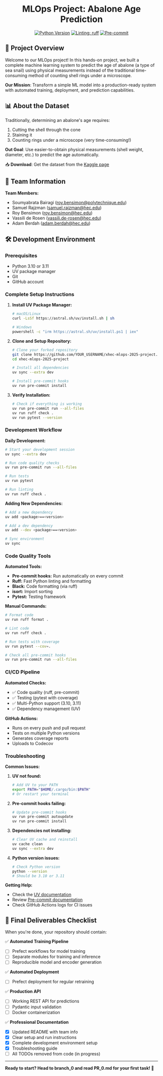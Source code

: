 <div align="center">

# MLOps Project: Abalone Age Prediction

[![Python Version](https://img.shields.io/badge/python-3.10%20or%203.11-blue.svg)]()
[![Linting: ruff](https://img.shields.io/endpoint?url=https://raw.githubusercontent.com/charliermarsh/ruff/main/assets/badge/v2.json)](https://github.com/astral-sh/ruff)
[![Pre-commit](https://img.shields.io/badge/pre--commit-enabled-informational?logo=pre-commit&logoColor=white)](https://github.com/artefactory/xhec-mlops-project-student/blob/main/.pre-commit-config.yaml)
</div>

## 🎯 Project Overview

Welcome to our MLOps project! In this hands-on project, we built a complete machine learning system to predict the age of abalone (a type of sea snail) using physical measurements instead of the traditional time-consuming method of counting shell rings under a microscope.

**Our Mission**: Transform a simple ML model into a production-ready system with automated training, deployment, and prediction capabilities.

## 📊 About the Dataset

Traditionally, determining an abalone's age requires:
1. Cutting the shell through the cone
2. Staining it
3. Counting rings under a microscope (very time-consuming!)

**Out Goal**: Use easier-to-obtain physical measurements (shell weight, diameter, etc.) to predict the age automatically.

📥 **Download**: Get the dataset from the [Kaggle page](https://www.kaggle.com/datasets/rodolfomendes/abalone-dataset)



## 👥 Team Information

**Team Members:**
- Soumyabrata Bairagi (roy.bensimon@polytechnique.edu)
- Samuel Rajzman (samuel.rajzman@hec.edu)
- Roy Bensimon (roy.bensimon@hec.edu)
- Vassili de Rosen (vassili.de-rosen@hec.edu)
- Adam Berdah (adam.berdah@hec.edu)

## 🛠️ Development Environment

### Prerequisites
- Python 3.10 or 3.11
- UV package manager
- Git
- GitHub account

### Complete Setup Instructions

1. **Install UV Package Manager:**
   ```bash
   # macOS/Linux
   curl -LsSf https://astral.sh/uv/install.sh | sh

   # Windows
   powershell -c "irm https://astral.sh/uv/install.ps1 | iex"
   ```

2. **Clone and Setup Repository:**
   ```bash
   # Clone your forked repository
   git clone https://github.com/YOUR_USERNAME/xhec-mlops-2025-project.git
   cd xhec-mlops-2025-project

   # Install all dependencies
   uv sync --extra dev

   # Install pre-commit hooks
   uv run pre-commit install
   ```

3. **Verify Installation:**
   ```bash
   # Check if everything is working
   uv run pre-commit run --all-files
   uv run ruff check .
   uv run pytest --version
   ```

### Development Workflow

**Daily Development:**
```bash
# Start your development session
uv sync --extra dev

# Run code quality checks
uv run pre-commit run --all-files

# Run tests
uv run pytest

# Run linting
uv run ruff check .
```

**Adding New Dependencies:**
```bash
# Add a new dependency
uv add <package>==<version>

# Add a dev dependency
uv add --dev <package>==<version>

# Sync environment
uv sync
```

### Code Quality Tools

**Automated Tools:**
- **Pre-commit hooks:** Run automatically on every commit
- **Ruff:** Fast Python linting and formatting
- **Black:** Code formatting (via ruff)
- **isort:** Import sorting
- **Pytest:** Testing framework

**Manual Commands:**
```bash
# Format code
uv run ruff format .

# Lint code
uv run ruff check .

# Run tests with coverage
uv run pytest --cov=.

# Check all pre-commit hooks
uv run pre-commit run --all-files
```

### CI/CD Pipeline

**Automated Checks:**
- ✅ Code quality (ruff, pre-commit)
- ✅ Testing (pytest with coverage)
- ✅ Multi-Python support (3.10, 3.11)
- ✅ Dependency management (UV)

**GitHub Actions:**
- Runs on every push and pull request
- Tests on multiple Python versions
- Generates coverage reports
- Uploads to Codecov

### Troubleshooting

**Common Issues:**

1. **UV not found:**
   ```bash
   # Add UV to your PATH
   export PATH="$HOME/.cargo/bin:$PATH"
   # Or restart your terminal
   ```

2. **Pre-commit hooks failing:**
   ```bash
   # Update pre-commit hooks
   uv run pre-commit autoupdate
   uv run pre-commit install
   ```

3. **Dependencies not installing:**
   ```bash
   # Clear UV cache and reinstall
   uv cache clean
   uv sync --extra dev
   ```

4. **Python version issues:**
   ```bash
   # Check Python version
   python --version
   # Should be 3.10 or 3.11
   ```

**Getting Help:**
- Check the [UV documentation](https://docs.astral.sh/uv/)
- Review [Pre-commit documentation](https://pre-commit.com/)
- Check GitHub Actions logs for CI issues


## 🎯 Final Deliverables Checklist

When you're done, your repository should contain:

✅ **Automated Training Pipeline**
- [ ] Prefect workflows for model training
- [ ] Separate modules for training and inference
- [ ] Reproducible model and encoder generation

✅ **Automated Deployment**
- [ ] Prefect deployment for regular retraining

✅ **Production API**
- [ ] Working REST API for predictions
- [ ] Pydantic input validation
- [ ] Docker containerization

✅ **Professional Documentation**
- [x] Updated README with team info
- [x] Clear setup and run instructions
- [x] Complete development environment setup
- [x] Troubleshooting guide
- [ ] All TODOs removed from code (in progress)

---

**Ready to start? Head to branch_0 and read PR_0.md for your first task! 🚀**
